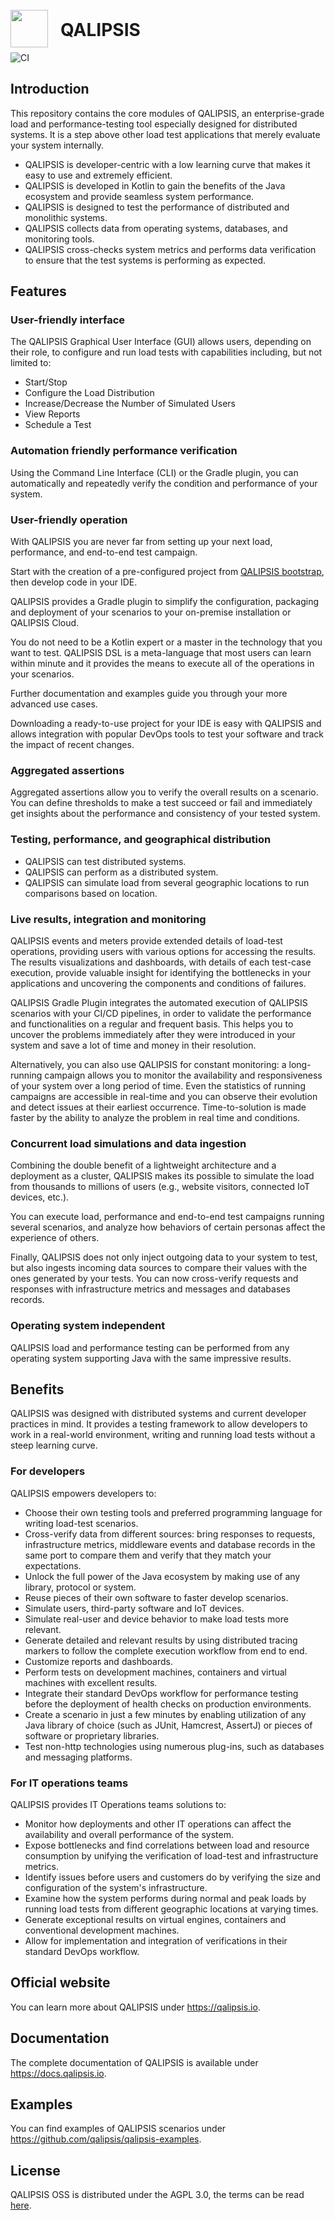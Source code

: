 # <a src="https://qalipsis.io"><img src="http://assets.qalipsis.io/qalipsis-logo.png" style="height:60px;width:60px;position:relative;top:18px;margin-right:20px;"/>QALIPSIS</a>

![CI](https://github.com/qalipsis/qalipsis-oss/actions/workflows/gradle-master.yml/badge.svg)

## Introduction

This repository contains the core modules of QALIPSIS, an enterprise-grade load and performance-testing tool especially
designed for distributed systems. It is a step above other load test applications that merely evaluate your system
internally.

* QALIPSIS is developer-centric with a low learning curve that makes it easy to use and extremely efficient.
* QALIPSIS is developed in Kotlin to gain the benefits of the Java ecosystem and provide seamless system performance.
* QALIPSIS is designed to test the performance of distributed and monolithic systems.
* QALIPSIS collects data from operating systems, databases, and monitoring tools.
* QALIPSIS cross-checks system metrics and performs data verification to ensure that the test systems is performing as
  expected.

## Features

### User-friendly interface

The QALIPSIS Graphical User Interface (GUI) allows users, depending on their role, to configure and run load tests with
capabilities including, but not limited to:

* Start/Stop
* Configure the Load Distribution
* Increase/Decrease the Number of Simulated Users
* View Reports
* Schedule a Test

### Automation friendly performance verification

Using the Command Line Interface (CLI) or the Gradle plugin, you can automatically and repeatedly verify the condition
and performance of your system.

### User-friendly operation

With QALIPSIS you are never far from setting up your next load, performance, and end-to-end test campaign.

Start with the creation of a pre-configured project from [QALIPSIS bootstrap](https://bootstrap.qalipsis.io), then
develop code in your IDE.

QALIPSIS provides a Gradle plugin to simplify the configuration, packaging and deployment of your scenarios to your
on-premise installation or QALIPSIS Cloud.

You do not need to be a Kotlin expert or a master in the technology that you want to test. QALIPSIS DSL is a
meta-language that most users can learn within minute and it provides the means to execute all of the operations in your
scenarios.

Further documentation and examples guide you through your more advanced use cases.

Downloading a ready-to-use project for your IDE is easy with QALIPSIS and allows integration with popular DevOps tools
to test your software and track the impact of recent changes.

### Aggregated assertions

Aggregated assertions allow you to verify the overall results on a scenario. You can define thresholds to make a test
succeed or fail and immediately get insights about the performance and consistency of your tested system.

### Testing, performance, and geographical distribution

* QALIPSIS can test distributed systems.
* QALIPSIS can perform as a distributed system.
* QALIPSIS can simulate load from several geographic locations to run comparisons based on location.

### Live results, integration and monitoring

QALIPSIS events and meters provide extended details of load-test operations, providing users with various options for
accessing the results. The results visualizations and dashboards, with details of each test-case execution, provide
valuable insight for identifying the bottlenecks in your applications and uncovering the components and conditions of
failures.

QALIPSIS Gradle Plugin integrates the automated execution of QALIPSIS scenarios with your CI/CD pipelines, in order to
validate the performance and functionalities on a regular and frequent basis. This helps you to uncover the problems
immediately after they were introduced in your system and save a lot of time and money in their resolution.

Alternatively, you can also use QALIPSIS for constant monitoring: a long-running campaign allows you to monitor the
availability and responsiveness of your system over a long period of time. Even the statistics of running campaigns are
accessible in real-time and you can observe their evolution and detect issues at their earliest occurrence.
Time-to-solution is made faster by the ability to analyze the problem in real time and conditions.

### Concurrent load simulations and data ingestion

Combining the double benefit of a lightweight architecture and a deployment as a cluster, QALIPSIS makes its possible to
simulate the load from thousands to millions of users (e.g., website visitors, connected IoT devices, etc.).

You can execute load, performance and end-to-end test campaigns running several scenarios, and analyze how behaviors of
certain personas affect the experience of others.

Finally, QALIPSIS does not only inject outgoing data to your system to test, but also ingests incoming data sources to
compare their values with the ones generated by your tests. You can now cross-verify requests and responses with
infrastructure metrics and messages and databases records.

### Operating system independent

QALIPSIS load and performance testing can be performed from any operating system supporting Java with the same
impressive results.

## Benefits

QALIPSIS was designed with distributed systems and current developer practices in mind. It provides a testing framework
to allow developers to work in a real-world environment, writing and running load tests without a steep learning curve.

### For developers

QALIPSIS empowers developers to:

* Choose their own testing tools and preferred programming language for writing load-test scenarios.
* Cross-verify data from different sources: bring responses to requests, infrastructure metrics, middleware events and
  database records in the same port to compare them and verify that they match your expectations.
* Unlock the full power of the Java ecosystem by making use of any library, protocol or system.
* Reuse pieces of their own software to faster develop scenarios.
* Simulate users, third-party software and IoT devices.
* Simulate real-user and device behavior to make load tests more relevant.
* Generate detailed and relevant results by using distributed tracing markers to follow the complete execution workflow
  from end to end.
* Customize reports and dashboards.
* Perform tests on development machines, containers and virtual machines with excellent results.
* Integrate their standard DevOps workflow for performance testing before the deployment of health checks on production
  environments.
* Create a scenario in just a few minutes by enabling utilization of any Java library of choice (such as JUnit,
  Hamcrest, AssertJ) or pieces of software or proprietary libraries.
* Test non-http technologies using numerous plug-ins, such as databases and messaging platforms.

### For IT operations teams

QALIPSIS provides IT Operations teams solutions to:

* Monitor how deployments and other IT operations can affect the availability and overall performance of the system.
* Expose bottlenecks and find correlations between load and resource consumption by unifying the verification of
  load-test and infrastructure metrics.
* Identify issues before users and customers do by verifying the size and configuration of the system's infrastructure.
* Examine how the system performs during normal and peak loads by running load tests from different geographic locations
  at varying times.
* Generate exceptional results on virtual engines, containers and conventional development machines.
* Allow for implementation and integration of verifications in their standard DevOps workflow.

## Official website

You can learn more about QALIPSIS under https://qalipsis.io.

## Documentation

The complete documentation of QALIPSIS is available under https://docs.qalipsis.io.

## Examples

You can find examples of QALIPSIS scenarios under https://github.com/qalipsis/qalipsis-examples.

## License

QALIPSIS OSS is distributed under the AGPL 3.0, the terms can be read [here](./LICENSE).
